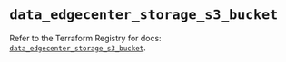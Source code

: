 # `data_edgecenter_storage_s3_bucket`

Refer to the Terraform Registry for docs: [`data_edgecenter_storage_s3_bucket`](https://registry.terraform.io/providers/edge-center/edgecenter/0.10.3/docs/data-sources/storage_s3_bucket).
